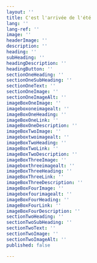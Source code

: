```yaml
---
layout: ''
title: C'est l'arrivée de l'été
lang: ''
lang-ref: ''
image: ''
headerImage: ''
description: ''
heading: ''
subHeading: ''
headingDescription: ''
headingButton: ''
sectionOneHeading: ''
sectionOneSubHeading: ''
sectionOneText: ''
sectionOneImage: ''
sectionOneImageAlt: ''
imageBoxOneImage: ''
imageboxoneimagealt: ''
imageBoxOneHeading: ''
imageBoxOneLink: ''
imageBoxOneDescription: ''
imageBoxTwoImage: ''
imageboxtwoimagealt: ''
imageBoxTwoHeading: ''
imageBoxTwoLink: ''
imageBoxTwoDescription: ''
imageBoxThreeImage: ''
imageboxthreeimagealt: ''
imageBoxThreeHeading: ''
imageBoxThreeLink: ''
imageBoxThreeDescription: ''
imageBoxFourImage: ''
imageboxfourimagealt: ''
imageBoxFourHeading: ''
imageBoxFourLink: ''
imageBoxFourDescription: ''
sectionTwoHeading: ''
sectionTwoSubHeading: ''
sectionTwoText: ''
sectionTwoImage: ''
sectionTwoImageAlt: ''
published: false

---
```

